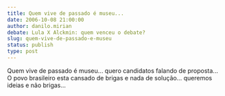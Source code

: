 ```yaml
---
title: Quem vive de passado é museu...
date: 2006-10-08 21:00:00
author: danilo.mirian
debate: Lula X Alckmin: quem venceu o debate?
slug: quem-vive-de-passado-e-museu
status: publish 
type: post
---
```


Quem vive de passado é museu... quero candidatos falando de proposta... O povo brasileiro esta cansado de brigas e nada de solução... queremos ideias e não brigas...
